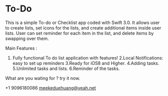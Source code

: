 # To-Do


This is a simple To-do or Checklist app coded with Swift 3.0. It allows user to create lists, set icons for the lists, and create additional items inside user lists. User can set reminder for each item in the list, and delete items by swapping over them.

Main Features :

1. Fully functional To do list application with features!
2.Local Notifications: easy to set up reminders
3.Ready for iOS8 and Higher.
4.Adding tasks.
5.Unlimited tasks and lists.
6.Reminder of the tasks.

What are you wating for ? try it now.

+1 9096180086 meekeduehuang@yeah.net
